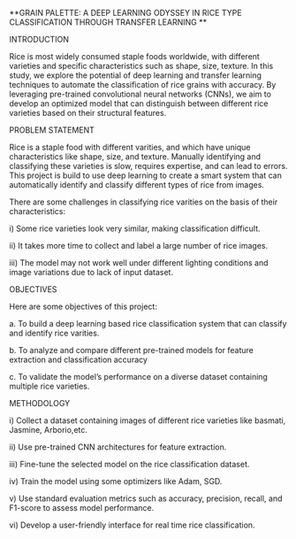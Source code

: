 **GRAIN PALETTE: A DEEP LEARNING ODYSSEY IN RICE TYPE CLASSIFICATION THROUGH TRANSFER LEARNING
**

INTRODUCTION

Rice is most widely consumed staple foods worldwide, with different varieties and specific characteristics such as shape, size, texture.
In this study, we explore the potential of deep learning and transfer learning techniques to automate the classification of rice grains with accuracy. By leveraging pre-trained convolutional neural networks (CNNs), we aim to develop an optimized model that can distinguish between different rice varieties based on their structural features.

PROBLEM STATEMENT

Rice is a staple food with different varities, and which have unique characteristics like shape, size, and texture. Manually identifying and classifying these varieties is slow, requires expertise, and can lead to errors.
This project is build to use deep learning to create a smart system that can automatically identify and classify different types of rice from images.

There are some challenges in classifying rice varities on the basis of their characteristics:

i) Some rice varieties look very similar, making classification difficult.

ii) It takes more time to collect and label a large number of rice images.

iii) The model may not work well under different lighting conditions and image variations due to lack of input dataset.



OBJECTIVES

Here are some objectives of this project:

a. To build a deep learning based rice classification system that can classify and identify rice varities.

b. To analyze and compare different pre-trained models for feature extraction and classification accuracy

c. To validate the model’s performance on a diverse dataset containing multiple rice varieties.

METHODOLOGY

i) Collect a dataset containing images of different rice varieties like basmati, Jasmine, Arborio,etc.

ii) Use pre-trained CNN architectures for feature extraction.

iii) Fine-tune the selected model on the rice classification dataset.

iv) Train the model using some optimizers like Adam, SGD.

v) Use standard evaluation metrics such as accuracy, precision, recall, and F1-score to assess model performance.

vi) Develop a user-friendly interface for real time rice classification.
